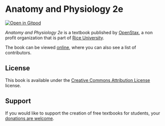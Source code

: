 # Anatomy and Physiology 2e

[![Open in Gitpod](https://gitpod.io/button/open-in-gitpod.svg)](https://gitpod.io/from-referrer/)

_Anatomy and Physiology 2e_ is a textbook published by [OpenStax](https://openstax.org/), a non profit organization that is part of [Rice University](https://www.rice.edu/).

The book can be viewed [online](https://openstax.org/details/books/anatomy-and-physiology-2e), where you can also see a list of contributors.

## License
This book is available under the [Creative Commons Attribution License](./LICENSE) license.

## Support
If you would like to support the creation of free textbooks for students, your [donations are welcome](https://riceconnect.rice.edu/donation/support-openstax-banner).
